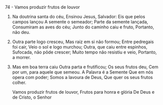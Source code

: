 74 - Vamos produzir frutos de louvor

1. Na doutrina santa do céu,
   Ensinou Jesus, Salvador:
   Eis que pelos campos lançou
   A semente o semeador;
   Parte da semente lançada,
   Consumiram as aves do céu;
   Junto do caminho caiu e fruto,
   Portanto, não deu.

2. Outra parte logo cresceu,
   Mas raiz em si não formou;
   Entre pedregais foi cair,
   Veio o sol e logo murchou;
   Outra, que caiu entre espinhos,
   Sufocada, não pôde crescer;
   Muito tempo não resistiu e veio,
   Portanto, a morrer.

3. Mas em boa terra caiu
   Outra parta e frutificou;
   Os seus frutos deu,
   Cem por um, para aquele que semeou.
   A Palavra é a Semente
   Que em nós opera com poder;
   Somos a lavoura de Deus,
   Que quer os seus frutos colher.

   Vamos produzir frutos de louvor,
   Frutos para honra e glória
   De Deus e de Cristo, o Senhor
